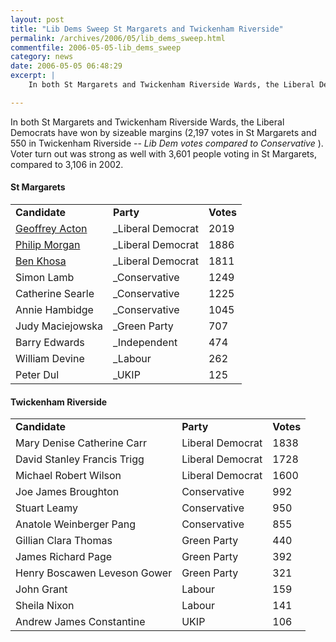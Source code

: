 ```yaml
---
layout: post
title: "Lib Dems Sweep St Margarets and Twickenham Riverside"
permalink: /archives/2006/05/lib_dems_sweep.html
commentfile: 2006-05-05-lib_dems_sweep
category: news
date: 2006-05-05 06:48:29
excerpt: |
    In both St Margarets and Twickenham Riverside Wards, the Liberal Democrats have won by sizeable margins (2,197 votes in St Margarets and 550 in Twickenham Riverside -- _Lib Dem votes compared to Conservative_ ).  Voter turn out was strong as well with 3,601 people voting in St Margarets, compared to 3,106 in 2002.

---
```


In both St Margarets and Twickenham Riverside Wards, the Liberal Democrats have won by sizeable margins (2,197 votes in St Margarets and 550 in Twickenham Riverside -- *Lib Dem votes compared to Conservative* ). Voter turn out was strong as well with 3,601 people voting in St Margarets, compared to 3,106 in 2002.

#### St Margarets

|                                                       |                    |           |
|-------------------------------------------------------|--------------------|-----------|
| **Candidate**                                         | **Party**          | **Votes** |
|[Geoffrey Acton](/static/elections06/geoffacton.html)  | \_Liberal Democrat | 2019      |
|[Philip Morgan](/static/elections06/philipmorgan.html) | \_Liberal Democrat | 1886      |
|[Ben Khosa](/static/elections06/benkhosa.html)         | \_Liberal Democrat | 1811      |
| Simon Lamb                                            | \_Conservative     | 1249      |
| Catherine Searle                                      | \_Conservative     | 1225      |
| Annie Hambidge                                        | \_Conservative     | 1045      |
| Judy Maciejowska                                      | \_Green Party      | 707       |
| Barry Edwards                                         | \_Independent      | 474       |
| William Devine                                        | \_Labour           | 262       |
| Peter Dul                                             | \_UKIP             | 125       |

#### Twickenham Riverside

|                              |                  |           |
|------------------------------|------------------|-----------|
| **Candidate**                | **Party**        | **Votes** |
| Mary Denise Catherine Carr   | Liberal Democrat | 1838      |
| David Stanley Francis Trigg  | Liberal Democrat | 1728      |
| Michael Robert Wilson        | Liberal Democrat | 1600      |
| Joe James Broughton          | Conservative     | 992       |
| Stuart Leamy                 | Conservative     | 950       |
| Anatole Weinberger Pang      | Conservative     | 855       |
| Gillian Clara Thomas         | Green Party      | 440       |
| James Richard Page           | Green Party      | 392       |
| Henry Boscawen Leveson Gower | Green Party      | 321       |
| John Grant                   | Labour           | 159       |
| Sheila Nixon                 | Labour           | 141       |
| Andrew James Constantine     | UKIP             | 106       |
